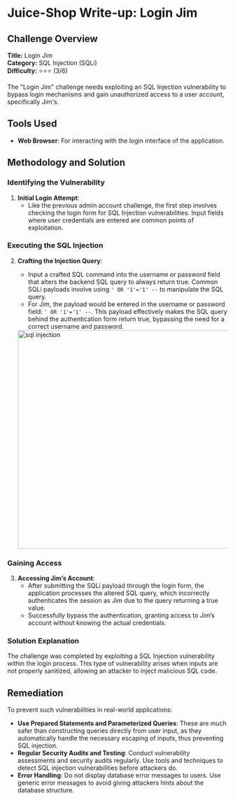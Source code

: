 # Juice-Shop Write-up: Login Jim

## Challenge Overview

**Title:** Login Jim\
**Category:** SQL Injection (SQLi)\
**Difficulty:** ⭐⭐⭐ (3/6)

The "Login Jim" challenge needs exploiting an SQL Injection vulnerability to bypass login mechanisms and gain unauthorized access to a user account, specifically Jim's. 

## Tools Used

- **Web Browser**: For interacting with the login interface of the application.

## Methodology and Solution

### Identifying the Vulnerability

1. **Initial Login Attempt**:
   - Like the previous admin account challenge, the first step involves checking the login form for SQL Injection vulnerabilities. Input fields where user credentials are entered are common points of exploitation.

### Executing the SQL Injection

2. **Crafting the Injection Query**:
   - Input a crafted SQL command into the username or password field that alters the backend SQL query to always return true. Common SQLi payloads involve using `' OR '1'='1' --` to manipulate the SQL query.
   - For Jim, the payload would be entered in the username or password field: `' OR '1'='1' --`. This payload effectively makes the SQL query behind the authentication form return true, bypassing the need for a correct username and password.

   <img src="image.png" alt="sql injection" width="500px">

### Gaining Access

3. **Accessing Jim’s Account**:
   - After submitting the SQLi payload through the login form, the application processes the altered SQL query, which incorrectly authenticates the session as Jim due to the query returning a true value.
   - Successfully bypass the authentication, granting access to Jim’s account without knowing the actual credentials.

### Solution Explanation

The challenge was completed by exploiting a SQL Injection vulnerability within the login process. This type of vulnerability arises when inputs are not properly sanitized, allowing an attacker to inject malicious SQL code. 

## Remediation

To prevent such vulnerabilities in real-world applications:

- **Use Prepared Statements and Parameterized Queries**: These are much safer than constructing queries directly from user input, as they automatically handle the necessary escaping of inputs, thus preventing SQL injection.
- **Regular Security Audits and Testing**: Conduct vulnerability assessments and security audits regularly. Use tools and techniques to detect SQL injection vulnerabilities before attackers do.
- **Error Handling**: Do not display database error messages to users. Use generic error messages to avoid giving attackers hints about the database structure.
